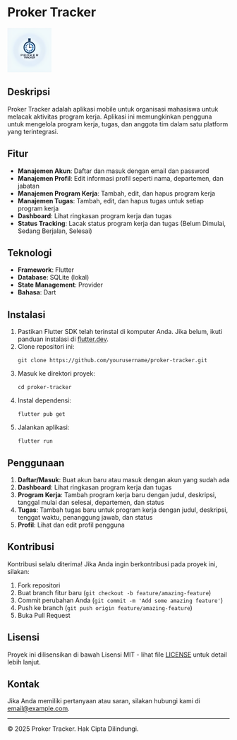 # Proker Tracker

<img src="assets/logo.png" alt="Proker Tracker Logo" width="100"/>

## Deskripsi

Proker Tracker adalah aplikasi mobile untuk organisasi mahasiswa untuk melacak aktivitas program kerja. Aplikasi ini memungkinkan pengguna untuk mengelola program kerja, tugas, dan anggota tim dalam satu platform yang terintegrasi.

## Fitur

- **Manajemen Akun**: Daftar dan masuk dengan email dan password
- **Manajemen Profil**: Edit informasi profil seperti nama, departemen, dan jabatan
- **Manajemen Program Kerja**: Tambah, edit, dan hapus program kerja
- **Manajemen Tugas**: Tambah, edit, dan hapus tugas untuk setiap program kerja
- **Dashboard**: Lihat ringkasan program kerja dan tugas
- **Status Tracking**: Lacak status program kerja dan tugas (Belum Dimulai, Sedang Berjalan, Selesai)

## Teknologi

- **Framework**: Flutter
- **Database**: SQLite (lokal)
- **State Management**: Provider
- **Bahasa**: Dart

## Instalasi

1. Pastikan Flutter SDK telah terinstal di komputer Anda. Jika belum, ikuti panduan instalasi di [flutter.dev](https://flutter.dev/docs/get-started/install).
2. Clone repositori ini:
   ```
   git clone https://github.com/yourusername/proker-tracker.git
   ```
3. Masuk ke direktori proyek:
   ```
   cd proker-tracker
   ```
4. Instal dependensi:
   ```
   flutter pub get
   ```
5. Jalankan aplikasi:
   ```
   flutter run
   ```

## Penggunaan

1. **Daftar/Masuk**: Buat akun baru atau masuk dengan akun yang sudah ada
2. **Dashboard**: Lihat ringkasan program kerja dan tugas
3. **Program Kerja**: Tambah program kerja baru dengan judul, deskripsi, tanggal mulai dan selesai, departemen, dan status
4. **Tugas**: Tambah tugas baru untuk program kerja dengan judul, deskripsi, tenggat waktu, penanggung jawab, dan status
5. **Profil**: Lihat dan edit profil pengguna

## Kontribusi

Kontribusi selalu diterima! Jika Anda ingin berkontribusi pada proyek ini, silakan:

1. Fork repositori
2. Buat branch fitur baru (`git checkout -b feature/amazing-feature`)
3. Commit perubahan Anda (`git commit -m 'Add some amazing feature'`)
4. Push ke branch (`git push origin feature/amazing-feature`)
5. Buka Pull Request

## Lisensi

Proyek ini dilisensikan di bawah Lisensi MIT - lihat file [LICENSE](LICENSE) untuk detail lebih lanjut.

## Kontak

Jika Anda memiliki pertanyaan atau saran, silakan hubungi kami di email@example.com.

---

© 2025 Proker Tracker. Hak Cipta Dilindungi.
